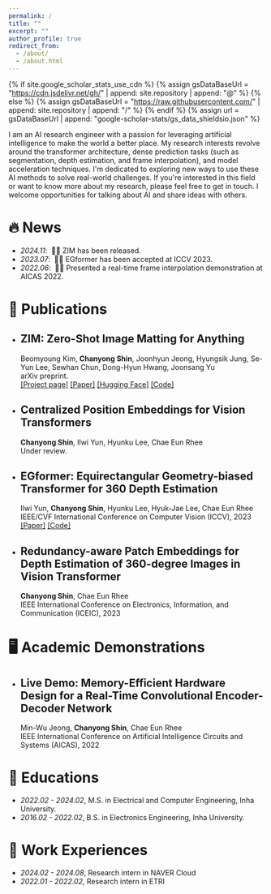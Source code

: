 ```yaml
---
permalink: /
title: ""
excerpt: ""
author_profile: true
redirect_from: 
  - /about/
  - /about.html
---
```


{% if site.google_scholar_stats_use_cdn %}
{% assign gsDataBaseUrl = "https://cdn.jsdelivr.net/gh/" | append: site.repository | append: "@" %}
{% else %}
{% assign gsDataBaseUrl = "https://raw.githubusercontent.com/" | append: site.repository | append: "/" %}
{% endif %}
{% assign url = gsDataBaseUrl | append: "google-scholar-stats/gs_data_shieldsio.json" %}

<span class='anchor' id='about-me'></span>

I am an AI research engineer with a passion for leveraging artificial intelligence to make the world a better place. My research interests revolve around the transformer architecture, dense prediction tasks (such as segmentation, depth estimation, and frame interpolation), and model acceleration techniques. I'm dedicated to exploring new ways to use these AI methods to solve real-world challenges. If you're interested in this field or want to know more about my research, please feel free to get in touch. I welcome opportunities for talking about AI and share ideas with others.

<!-- My research interest includes neural machine translation and computer vision. I have published more than 100 papers at the top international AI conferences with total <a href='https://scholar.google.com/citations?user=DhtAFkwAAAAJ'>google scholar citations <strong><span id='total_cit'>260000+</span></strong></a> (You can also use google scholar badge <a href='https://scholar.google.com/citations?user=DhtAFkwAAAAJ'><img src="https://img.shields.io/endpoint?url={{ url | url_encode }}&logo=Google%20Scholar&labelColor=f6f6f6&color=9cf&style=flat&label=citations"></a>). -->


# 🔥 News
- *2024.11*: &nbsp;🎉🎉 ZIM has been released.
- *2023.07*: &nbsp;🎉🎉 EGformer has been accepted at ICCV 2023.
- *2022.06*: &nbsp;🎉🎉 Presented a real-time frame interpolation demonstration at AICAS 2022.

# 📝 Publications 

* ## ZIM: Zero-Shot Image Matting for Anything <br>
    Beomyoung Kim, **Chanyong Shin**, Joonhyun Jeong, Hyungsik Jung, Se-Yun Lee, Sewhan Chun, Dong-Hyun Hwang, Joonsang Yu <br>
    arXiv preprint. <br>
    [[Project page]](https://naver-ai.github.io/ZIM) [[Paper]](https://arxiv.org/pdf/2411.00626) [[Hugging Face]](https://huggingface.co/spaces/naver-iv/ZIM_Zero-Shot-Image-Matting) [[Code]](https://github.com/naver-ai/ZIM)

* ## Centralized Position Embeddings for Vision Transformers <br>
    **Chanyong Shin**, Ilwi Yun, Hyunku Lee, Chae Eun Rhee <br>
    Under review.

* ## EGformer: Equirectangular Geometry-biased Transformer for 360 Depth Estimation
    Ilwi Yun, **Chanyong Shin**, Hyunku Lee, Hyuk-Jae Lee, Chae Eun Rhee <br>
    IEEE/CVF International Conference on Computer Vision (ICCV), 2023 <br>
    [[Paper]](https://arxiv.org/abs/2304.07803) [[Code]](https://github.com/yuniw18/EGformer)

* ## Redundancy-aware Patch Embeddings for Depth Estimation of 360-degree Images in Vision Transformer <br>
    **Chanyong Shin**, Chae Eun Rhee <br>
    IEEE International Conference on Electronics, Information, and Communication (ICEIC), 2023 <br>


# 🖥️ Academic Demonstrations

* ## Live Demo: Memory-Efficient Hardware Design for a Real-Time Convolutional Encoder-Decoder Network
    Min-Wu Jeong, **Chanyong Shin**, Chae Eun Rhee <br>
    IEEE International Conference on Artificial Intelligence Circuits and Systems (AICAS), 2022 <br>

# 📖 Educations
- *2022.02 - 2024.02*, M.S. in Electrical and Computer Engineering, Inha University.
- *2016.02 - 2022.02*, B.S. in Electronics Engineering, Inha University.

# 🏢 Work Experiences
- *2024.02 - 2024.08*, Research intern in NAVER Cloud
- *2022.01 - 2022.02*, Research intern in ETRI
